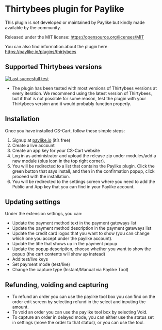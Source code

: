 # Thirtybees plugin for Paylike

This plugin is *not* developed or maintained by Paylike but kindly made
available by the community.

Released under the MIT license: https://opensource.org/licenses/MIT

You can also find information about the plugin here: https://paylike.io/plugins/thirtybees

## Supported Thirtybees versions

[![Last succesfull test](https://log.derikon.ro/api/v1/log/read?tag=thirtybees&view=svg&label=ThirtyBees&key=ecommerce&background=f7d43f)](https://log.derikon.ro/api/v1/log/read?tag=thirtybees&view=html)

* The plugin has been tested with most versions of Thirtybees versions at every iteration. We recommend using the latest version of Thirtybees, but if that is not possible for some reason, test the plugin with your Thirtybees version and it would probably function properly. 

## Installation

Once you have installed CS-Cart, follow these simple steps:

1. Signup at [paylike.io](https://paylike.io) (it’s free)
1. Create a live account
1. Create an app key for your CS-Cart website
1. Log in as administrator and upload the release zip under modules/add a new module (plus icon in the top right corner).
1. You will be redirected to a list that contains the Paylike plugin. Click the green button that says install, and then in the confirmation popup, click proceed with the installation.  
1. You will be redirected to the settings screen where you need to  add the Public and App key that you can find in your Paylike account.

## Updating settings

Under the extension settings, you can:
 * Update the payment method text in the payment gateways list
 * Update the payment method description in the payment gateways list
 * Update the credit card logos that you want to show (you can change which one you accept under the paylike account).
 * Update the title that shows up in the payment popup 
 * Update the popup description, choose whether you want to show the popup  (the cart contents will show up instead)
 * Add test/live keys
 * Set payment mode (test/live)
 * Change the capture type (Instant/Manual via Paylike Tool)
 
  
 ## Refunding, voiding and capturing
 
 * To refund an order you can use the paylike tool box you can find on the order edit screen by selecting refund in the select and inputing the amount.
 * To void an order you can use the paylike tool box by selecting Void.
 * To capture an order in delayed mode, you can either use the status set in settings (move the order to that status), or you can use the tool. 
